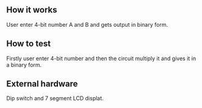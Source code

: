 <!---

This file is used to generate your project datasheet. Please fill in the information below and delete any unused
sections.

You can also include images in this folder and reference them in the markdown. Each image must be less than
512 kb in size, and the combined size of all images must be less than 1 MB.
-->

## How it works

User enter 4-bit number A and B and gets output in binary form.

## How to test

Firstly user enter 4-bit number and then the circuit multiply it and gives it in a binary form.

## External hardware

Dip switch and 7 segment LCD displat.
